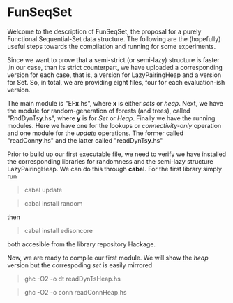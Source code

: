 # FunSeqSet

Welcome to the description of FunSeqSet, the proposal for a purely Functional Sequential-Set data structure. The following are the (hopefully) useful steps towards the compilation and running for some experiments.

Since we want to prove that a semi-strict (or semi-lazy) structure is faster ,in our case, than its strict counterpart, we have uploaded a corresponding version for each case, that is, a version for LazyPairingHeap and a version for Set. So, in total, we are providing eight files, four for each evaluation-ish version.

The main module is "EF**x**.hs", where **x** is either _sets_ or _heap_. Next, we have the module for random-generation of forests (and trees), called "RndDynTs**y**.hs", where **y** is for _Set_ or _Heap_. Finally we have the running modules. Here we have one for the lookups or _connectivity-only_ operation and one module for the _update_ operations. The former called "readConn**y**.hs" and the latter called "readDynTs**y**.hs" 

Prior to build up our first executable file, we need to verify we have installed the corresponding libraries for randomness and the semi-lazy structure LazyPairingHeap. We can do this through **cabal**. For the first library simply run 
> cabal update

> cabal install random

then

> cabal install edisoncore 

both accesible from the library repository Hackage.

Now, we are ready to compile our first module. We will show the *heap* version but the correspoding *set* is easily mirrored

> ghc -O2 -o dt   readDynTsHeap.hs

> ghc -O2 -o conn readConnHeap.hs



